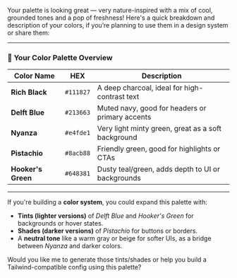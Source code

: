 Your palette is looking great — very nature-inspired with a mix of cool, grounded tones and a pop of freshness! Here's a quick breakdown and description of your colors, if you’re planning to use them in a design system or share them:

---

### 🎨 **Your Color Palette Overview**

| Color Name         | HEX       | Description                                        |
| ------------------ | --------- | -------------------------------------------------- |
| **Rich Black**     | `#111827` | A deep charcoal, ideal for high-contrast text      |
| **Delft Blue**     | `#213663` | Muted navy, good for headers or primary accents    |
| **Nyanza**         | `#e4fde1` | Very light minty green, great as a soft background |
| **Pistachio**      | `#8acb88` | Friendly green, good for highlights or CTAs        |
| **Hooker's Green** | `#648381` | Dusty teal/green, adds depth to UI or backgrounds  |

---

If you're building a **color system**, you could expand this palette with:

* **Tints (lighter versions)** of *Delft Blue* and *Hooker's Green* for backgrounds or hover states.
* **Shades (darker versions)** of *Pistachio* for buttons or borders.
* A **neutral tone** like a warm gray or beige for softer UIs, as a bridge between *Nyanza* and darker colors.

Would you like me to generate those tints/shades or help you build a Tailwind-compatible config using this palette?

